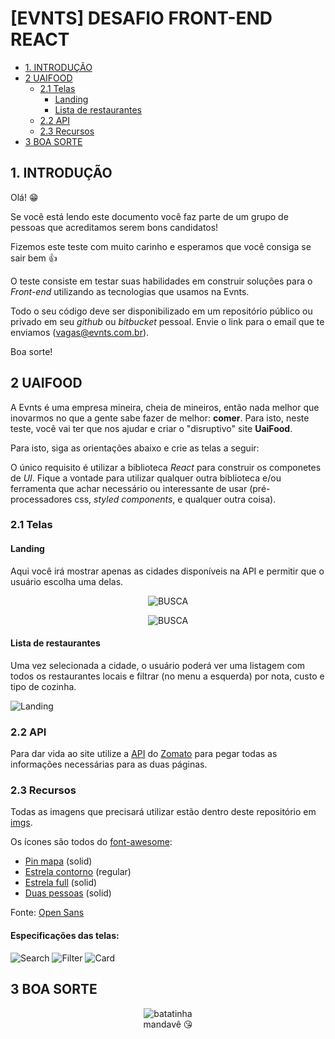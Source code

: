 # [EVNTS] DESAFIO FRONT-END REACT


  - [1. INTRODUÇÃO](#1-introdu%C3%A7%C3%A3o)
  - [2 UAIFOOD](#2-uaifood)
    - [2.1 Telas](#21-telas)
      - [Landing](#landing)
      - [Lista de restaurantes](#lista-de-restaurantes)
    - [2.2 API](#22-api)
    - [2.3 Recursos](#23-recursos)
  - [3 BOA SORTE](#3-boa-sorte)

## 1. INTRODUÇÃO

Olá! 😁

Se você está lendo este documento você faz parte de um grupo de pessoas que acreditamos serem bons candidatos!

Fizemos este teste com muito carinho e esperamos que você consiga se sair bem 👍

O teste consiste em testar suas habilidades em construir soluções para o _Front-end_ utilizando as tecnologias que usamos na Evnts.


Todo o seu código deve ser disponibilizado em um repositório público ou privado em seu _github_ ou _bitbucket_ pessoal. Envie o link para o email que te enviamos (vagas@evnts.com.br).

Boa sorte!


## 2 UAIFOOD
A Evnts é uma empresa mineira, cheia de mineiros, então nada melhor que inovarmos no que a gente sabe fazer de melhor: __comer__. Para isto, neste teste, você vai ter que nos ajudar e criar o "disruptivo" site __UaiFood__. 

Para isto, siga as orientações abaixo e crie as telas a seguir:

 O único requisito é utilizar a biblioteca _React_ para construir os componetes de _UI_. Fique a vontade para utilizar qualquer outra biblioteca e/ou ferramenta que achar necessário ou interessante de usar (pré-processadores css, _styled components_, e qualquer outra coisa).

### 2.1 Telas

  #### Landing

Aqui você irá mostrar apenas as cidades disponíveis na API e permitir que o usuário escolha uma delas.
  <center>

  ![BUSCA](./imgs/documentation/search.jpg)
  </center>

  <center>

  ![BUSCA](./imgs/documentation/search-selecting.jpg)
  </center>


  #### Lista de restaurantes

Uma vez selecionada a cidade, o usuário poderá ver uma listagem com todos os restaurantes locais e filtrar (no menu a esquerda) por nota, custo e tipo de cozinha.

  ![Landing](./imgs/documentation/restaurants.jpg)
  </center>



### 2.2 API

Para dar vida ao site utilize a [API](https://developers.zomato.com/api?lang=pt) do [Zomato](https://www.zomato.com/pt/sao-paulo-sp) para pegar todas as informações necessárias para as duas páginas.


### 2.3 Recursos

Todas as imagens que precisará utilizar estão dentro deste repositório em [imgs](/imgs/uaifood/).

Os ícones são todos do [font-awesome](https://fontawesome.com/):
  - [Pin mapa](https://fontawesome.com/icons?d=gallery&q=f3c5) (solid)
  - [Estrela contorno](https://fontawesome.com/icons?d=gallery&q=f005) (regular)
  - [Estrela full](https://fontawesome.com/icons?d=gallery&q=f005) (solid)
  - [Duas pessoas](https://fontawesome.com/icons?d=gallery&q=f500) (solid)


Fonte: [Open Sans](https://fonts.google.com/specimen/Open+Sans)

#### Especificações das telas:

![Search](./imgs/specifications/search-selecting.jpg) 
![Filter](./imgs/specifications/filter.jpg) 
![Card](./imgs/specifications/card.jpg) 


<!-- ## 3 Desafios Extras

Se você é bão/dedicado e já terminou o __UaiFood__, meus parabéns!
Você é foda! ❤️ 

Utilize qualquer ferramenta de deploy para deixar seu site funfando na internet. Nos mande o link e uma breve explicação do qual ferramenta utilizou, como fez e etc.

Implemente mais algumas dessas coisas e ganhe pontos extras com a gente: 
 -->

## 3 BOA SORTE
<p align="center">
  <img align="center" src="./imgs/uaifood/potato/potato.jpg" alt="batatinha" />
  <br/>
  mandavê 😘
</p>
